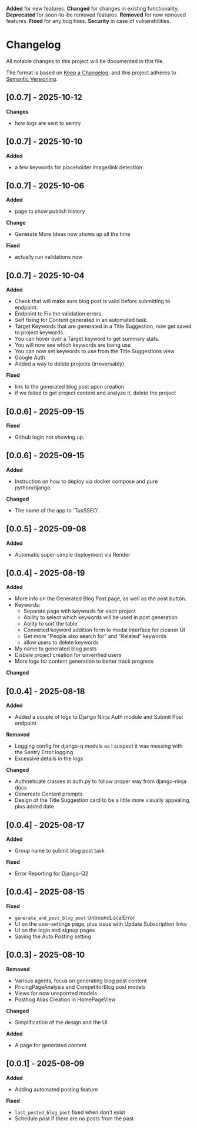 <!-- Types of changes -->
**Added** for new features.
**Changed** for changes in existing functionality.
**Deprecated** for soon-to-be removed features.
**Removed** for now removed features.
**Fixed** for any bug fixes.
**Security** in case of vulnerabilities.

# Changelog

All notable changes to this project will be documented in this file.

The format is based on [Keep a Changelog](https://keepachangelog.com/en/1.1.0/),
and this project adheres to [Semantic Versioning](https://semver.org/spec/v2.0.0.html).


## [0.0.7] - 2025-10-12
**Changes**
- how logs are sent to sentry


## [0.0.7] - 2025-10-10
**Added**
- a few keywords for placeholder image/link detection


## [0.0.7] - 2025-10-06
**Added**
- page to show publish history

**Change**
- Generate More Ideas now shows up all the time

**Fixed**
- actually run validations now


## [0.0.7] - 2025-10-04
**Added**
- Check that will make sure blog post is valid before submitting to endpoint.
- Endpoint to Fix the validation errors.
- Self fixing for Content generated in an automated task.
- Target Keywords that are generated in a Title Suggestion, now get saved to project keywords.
- You can hover over a Target keyword to get summary stats.
- You will now see which keywords are being use
- You can now set keywords to use from the Title Suggestions view
- Google Auth
- Added a way to delete projects (irreversably)

**Fixed**
- link to the generated blog post upon creation
- if we failed to get project content and analyze it, delete the project


## [0.0.6] - 2025-09-15
**Fixed**
- Github login not showing up.


## [0.0.6] - 2025-09-15
**Added**
- Instruction on how to deploy via docker compose and pure python/django.

**Changed**
- The name of the app to 'TuxSSEO'.


## [0.0.5] - 2025-09-08
**Added**
- Automatic super-simple deployment via Render


## [0.0.4] - 2025-08-19
**Added**
- More info on the Generated Blog Post page, as well as the post button.
- Keywords:
  - Separate page with keywords for each project
  - Ability to select which keywords will be used in post generation
  - Ablity to sort the table
  - Converted keyword addition form to modal interface for cleaner UI
  - Get more "People also search for" and "Related" keywords
  - allow users to delete keywords
- My name to generated blog posts
- Disbale project creation for unverified users
- More logs for content generation to better track progress

**Changed**

## [0.0.4] - 2025-08-18
**Added**
- Added a couple of logs to Django Ninja Auth module and Submit Post endpoint

**Removed**
- Logging config for django-q module as I suspect it was messing with the Sentry Error logging
- Excessive details in the logs

**Changed**
- Authneticate classes in auth.py to follow proper way from django-ninja docs
- Genereate Content prompts
- Design of the Title Suggestion card to be a little more visually appealing, plus added date

## [0.0.4] - 2025-08-17
**Added**
- Group name to submit blog post task

**Fixed**
- Error Reporting for Django-Q2


## [0.0.4] - 2025-08-15
**Fixed**
- `generate_and_post_blog_post` UnboundLocalError
- UI on the user-settings page, plus issue with Update Subscription links
- UI on the login and signup pages
- Saving the Auto Posting setting


## [0.0.3] - 2025-08-10
**Removed**
- Various agents, focus on generating blog post content
- PricingPageAnalysis and CompetitorBlog post models
- Views for now unsporrted models
- Posthog Alias Creation in HomePageView

**Changed**
- Simplification of the design and the UI

**Added**
- A page for generated content

## [0.0.1] - 2025-08-09
**Added**
- Adding automated posting feature

**Fixed**
- `last_posted_blog_post` fixed when don't exist
- Schedule post if there are no posts from the past
